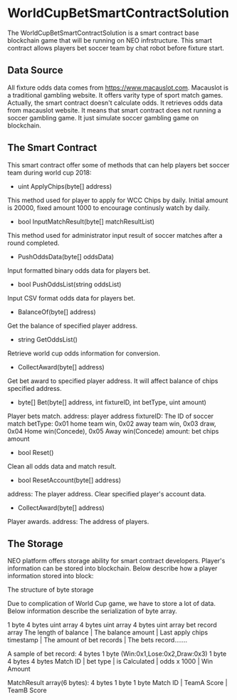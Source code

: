 # WorldCupBetSmartContractSolution

The WorldCupBetSmartContractSolution is a smart contract base blockchain game that will be running on NEO infrstructure. This smart contract allows players bet soccer team by chat robot before fixture start.

## Data Source

All fixture odds data comes from https://www.macauslot.com. Macauslot is a traditional gambling website. It offers varity type of sport match games. Actually, the smart contract doesn't calculate odds. It retrieves odds data from macauslot website. It means that smart contract does not running a soccer gambling game. It just simulate soccer gambling game on blockchain.

## The Smart Contract

This smart contract offer some of methods that can help players bet soccer team during world cup 2018:
+ uint ApplyChips(byte[] address)

This method used for player to apply for WCC Chips by daily. Initial amount is 20000, fixed amount 1000
to encourage continusly watch by daily.

+ bool InputMatchResult(byte[] matchResultList)

This method used for administrator input result of soccer matches after a round completed.

+ PushOddsData(byte[] oddsData)

Input formatted binary odds data for players bet.

+ bool PushOddsList(string oddsList)

Input CSV format odds data for players bet.

+ BalanceOf(byte[] address)

Get the balance of specified player address.

+ string GetOddsList()

Retrieve world cup odds information for conversion.

+ CollectAward(byte[] address)

Get bet award to specified player address. 
It will affect balance of chips specified address.

+ byte[] Bet(byte[] address, int fixtureID, int betType, uint amount)

Player bets match.
address: player address
fixtureID: The ID of soccer match
betType: 0x01 home team win, 0x02 away team win, 0x03 draw, 0x04 Home win(Concede), 0x05 Away win(Concede)
amount: bet chips amount

+ bool Reset()

Clean all odds data and match result.

+ bool ResetAccount(byte[] address)

address: The player address.
Clear specified player's account data.

+ CollectAward(byte[] address)

Player awards.
address: The address of players.

## The Storage

NEO platform offers storage ability for smart contract developers. Player's information can be stored into blockchain. Below describe how a player information stored into block:

The structure of byte storage


Due to complication of World Cup game, we have to store a lot of data. Below information describe the 
serialization of byte array.

1 byte                   4 bytes uint array        4 bytes uint array             4 bytes uint array           bet record array
The length of balance  | The balance amount   |  Last apply chips timestamp   |  The amount of bet records   | The bets record.......

A sample of bet record:
4 bytes           1 byte (Win:0x1,Lose:0x2,Draw:0x3)         1 byte              4 bytes       4 bytes
Match ID     |               bet type                  |  is Calculated    |   odds x 1000 |  Win Amount   

MatchResult array(6 bytes):
4 bytes              1 byte              1 byte
Match ID     |   TeamA Score     |   TeamB Score
